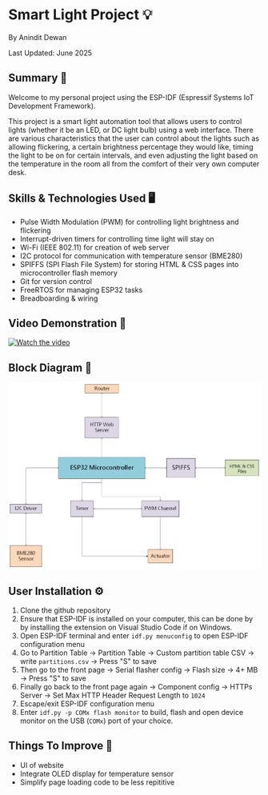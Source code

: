 # Smart Light Project 💡
By Anindit Dewan

Last Updated: June 2025 

## Summary 📖
Welcome to my personal project using the ESP-IDF (Espressif Systems IoT Development Framework). 

This project is a smart light automation tool that allows users to control lights (whether it be an LED, or DC light bulb) using a web interface. There are various characteristics that the user can control about the lights such as allowing flickering, a certain brightness percentage they would like, timing the light to be on for certain intervals, and even adjusting the light based on the temperature in the room all from the comfort of their very own computer desk. 

## Skills & Technologies Used 🖥️
* Pulse Width Modulation (PWM) for controlling light brightness and flickering  
* Interrupt-driven timers for controlling time light will stay on
* Wi-Fi (IEEE 802.11) for creation of web server 
* I2C protocol for communication with temperature sensor (BME280) 
* SPIFFS (SPI Flash File System) for storing HTML & CSS pages into microcontroller flash memory   
* Git for version control
* FreeRTOS for managing ESP32 tasks 
* Breadboarding & wiring 

## Video Demonstration 🎥
[![Watch the video](https://i9.ytimg.com/vi/U94yFOsOFqo/mqdefault.jpg?v=685f0139&sqp=CKCD_MIG&rs=AOn4CLDL8J9zJWDM4vXsjGC30Pri4tqNeg)](https://www.youtube.com/watch?v=U94yFOsOFqo)

## Block Diagram 👷
![alt text](Smart_Light_Block_Diagram.png)

## User Installation ⚙️
1. Clone the github repository 
2. Ensure that ESP-IDF is installed on your computer, this can be done by by installing the extension on Visual Studio Code if on Windows. 
3. Open ESP-IDF terminal and enter `idf.py menuconfig` to open ESP-IDF configuration menu 
4. Go to Partition Table → Partition Table → Custom partition table CSV → write `partitions.csv` → Press "S" to save 
5. Then go to the front page → Serial flasher config → Flash size → 4+ MB → Press "S" to save 
6. Finally go back to the front page again → Component config → HTTPs Server → Set Max HTTP Header Request Length to `1024`
7. Escape/exit ESP-IDF configuration menu 
8. Enter `idf.py -p COMx flash monitor` to build, flash and open device monitor on the USB (`COMx`) port of your choice. 

 
## Things To Improve 🔨  
* UI of website 
* Integrate OLED display for temperature sensor 
* Simplify page loading code to be less repititive 

